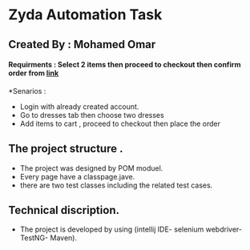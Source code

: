# Zyda Automation Task 
## Created By : Mohamed Omar
#### Requirments : Select 2 items then proceed to checkout then confirm order from [link](http://automationpractice.com/index.php)	
*Senarios : 
+ Login with already created account.
+ Go to dresses tab then choose two dresses 
+ Add items to cart , proceed to checkout then place the order

## The project structure .
+ The project was designed by POM moduel.
+ Every page have a classpage.jave.
+ there are two test classes including the related test cases. 
## Technical discription. 
* The project is developed by using (intellij IDE- selenium webdriver- TestNG- Maven).
